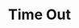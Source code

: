 ---
title: "Time Out"
draft: false
slug: "time-out"
weight: "9"

thumbnail: [
	"illustrations/illustration_016.gif"
]

header: {
	h1: "..."
}

block_selected: {
	h2: "(description coming soon)",
	bgcolor: "#5028C7",
	img: [ 
		{class: "gallery-col-12", path: "illustrations/illustration_031.jpg"}
	]
}

block_interested: {
	title: "Interested?\nLet's get in touch!"
}

---